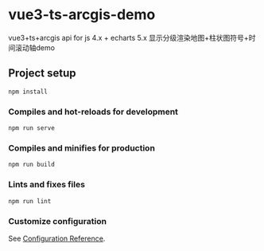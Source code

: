 # vue3-ts-arcgis-demo
vue3+ts+arcgis api for js 4.x + echarts 5.x 显示分级渲染地图+柱状图符号+时间滚动轴demo
## Project setup
```
npm install
```

### Compiles and hot-reloads for development
```
npm run serve
```

### Compiles and minifies for production
```
npm run build
```

### Lints and fixes files
```
npm run lint
```

### Customize configuration
See [Configuration Reference](https://cli.vuejs.org/config/).
